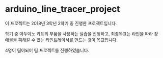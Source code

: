 # arduino_line_tracer_project

이 프로젝트는 2018년 3학년 2학기 중 진행한 프로젝트입니다.

학기 중 아두이노 키트의 부품을 사용하는 실습을 진행하고, 최종목표는 라인을 따라 장애물을 피해갈 수 있는 라인트레이서를 만드는 것이 목표입니다.

4명이 팀이되어 팀 프로젝트를 진행하였습니다.
